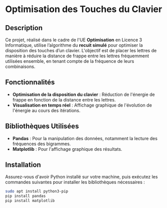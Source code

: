 # Optimisation des Touches du Clavier

## Description

Ce projet, réalisé dans le cadre de l'UE **Optimisation** en Licence 3 Informatique, utilise l’algorithme du **recuit simulé** pour optimiser la disposition des touches d’un clavier. L'objectif est de placer les lettres de manière à réduire la distance de frappe entre les lettres fréquemment utilisées ensemble, en tenant compte de la fréquence de leurs combinaisons.

## Fonctionnalités

- **Optimisation de la disposition du clavier** : Réduction de l'énergie de frappe en fonction de la distance entre les lettres.
- **Visualisation en temps réel** : Affichage graphique de l'évolution de l'énergie au cours des itérations.

## Bibliothèques Utilisées

- **Pandas** : Pour la manipulation des données, notamment la lecture des fréquences des bigrammes.
- **Matplotlib** : Pour l'affichage graphique des résultats.

## Installation

Assurez-vous d'avoir Python installé sur votre machine, puis exécutez les commandes suivantes pour installer les bibliothèques nécessaires :

```bash
sudo apt install python3-pip
pip install pandas
pip install matplotlib
